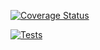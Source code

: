 [![Coverage Status](https://coveralls.io/repos/github/Sampeerez/PR6_DSI/badge.svg?branch=main)](https://coveralls.io/github/Sampeerez/PR6_DSI?branch=main)

[![Tests](https://github.com/Sampeerez/PR6_DSI/actions/workflows/node.js.yml/badge.svg?branch=main)](https://github.com/Sampeerez/PR6_DSI/actions/workflows/node.js.yml)
